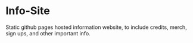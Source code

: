 # Info-Site
Static github pages hosted information website, to include credits, merch, sign ups, and other important info.
